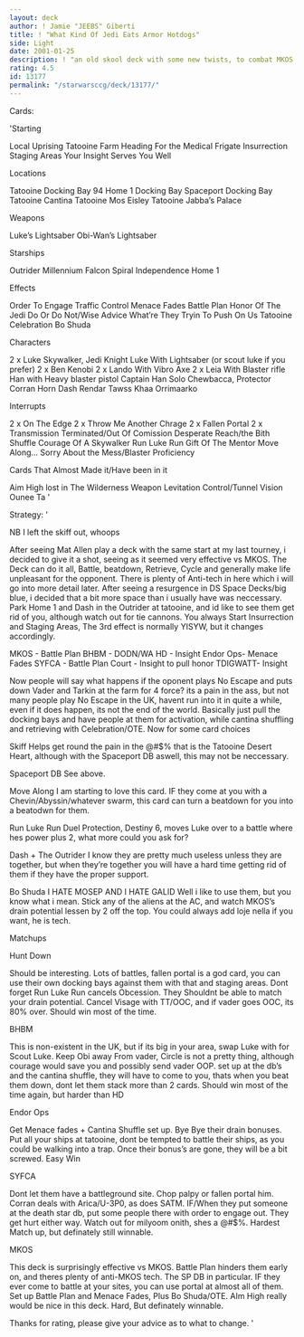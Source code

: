 ```yaml
---
layout: deck
author: ! Jamie "JEEBS" Giberti
title: ! "What Kind Of Jedi Eats Armor Hotdogs"
side: Light
date: 2001-01-25
description: ! "an old skool deck with some new twists, to combat MKOS and other things."
rating: 4.5
id: 13177
permalink: "/starwarsccg/deck/13177/"
---
```

Cards: 

'Starting

Local Uprising
Tatooine
 Farm
Heading For the Medical Frigate
Insurrection
Staging Areas
Your Insight Serves You Well

Locations

Tatooine Docking Bay 94
Home 1 Docking Bay
 Spaceport Docking Bay
Tatooine Cantina
Tatooine Mos Eisley
Tatooine Jabba’s Palace

Weapons

Luke’s Lightsaber
Obi-Wan’s Lightsaber

Starships

Outrider
Millennium Falcon
Spiral
Independence
Home 1

Effects

Order To Engage
Traffic Control
Menace Fades
Battle Plan
Honor Of The Jedi
Do Or Do Not/Wise Advice
What’re They Tryin To Push On Us
Tatooine Celebration
Bo Shuda

Characters

2 x Luke Skywalker, Jedi Knight
Luke With Lightsaber (or scout luke if you prefer)
2 x Ben Kenobi
2 x Lando With Vibro Axe
2 x Leia With Blaster rifle
Han with Heavy blaster pistol
Captain Han Solo
Chewbacca, Protector
Corran Horn
Dash Rendar
Tawss Khaa
Orrimaarko

Interrupts

2 x On The Edge
2 x Throw Me Another Chrage
2 x Fallen Portal
2 x Transmission Terminated/Out Of Comission
Desperate Reach/the Bith Shuffle
Courage Of A Skywalker
Run Luke Run
Gift Of The Mentor
Move Along...
Sorry About the Mess/Blaster Proficiency

Cards That Almost Made it/Have been in it

Aim High
lost in The Wilderness
Weapon Levitation
Control/Tunnel Vision
Ounee Ta '

Strategy: '

NB I left the skiff out, whoops

After seeing Mat Allen play a deck with the same start at my last tourney,
i decided to give it a shot, seeing as it seemed very effective vs MKOS. The Deck
can do it all, Battle, beatdown, Retrieve, Cycle and generally make life unpleasant
for the opponent. There is plenty of Anti-tech in here which i will go into more detail
later. After seeing a resurgence in DS Space Decks/big blue, i decided that a bit more
space than i usually have was neccessary. Park Home 1 and Dash in the Outrider at tatooine,
and id like to see them get rid of you, although watch out for tie cannons. You always Start
Insurrection and Staging Areas, The 3rd effect is normally YISYW, but it changes accordingly.

MKOS - Battle Plan
BHBM - DODN/WA
HD - Insight
Endor Ops- Menace Fades
SYFCA - Battle Plan
Court - Insight to pull honor
TDIGWATT- Insight

Now people will say what happens if the oponent plays No Escape and puts down Vader and Tarkin
at the farm for 4 force? its a pain in the ass, but not many people play No Escape in the UK, havent
run into it in quite a while, even if it does happen, its not the end of the world. Basically just
pull the docking bays and have people at them for activation, while cantina shuffling and retrieving with
Celebration/OTE. Now for some card choices

Skiff Helps get round the pain in the @#$% that is the Tatooine Desert Heart, although with the Spaceport DB
aswell, this may not be neccessary.

Spaceport DB See above.

Move Along I am starting to love this card. IF they come at you with a Chevin/Abyssin/whatever swarm, this card
can turn a beatdown for you into a beatodwn for them.

Run Luke Run Duel Protection, Destiny 6, moves Luke over to a battle where hes power plus 2,
what more could you ask for?

Dash + The Outrider I know they are pretty much useless unless they are together, but when they’re together you will
have a hard time getting rid of them if they have the proper support.

Bo Shuda I HATE MOSEP AND I HATE GALID Well i like to use them, but you know what i mean. Stick any of the aliens at
the AC, and watch MKOS’s drain potential lessen by 2 off the top. You could always add loje nella if you want, he is tech.

Matchups

Hunt Down

Should be interesting. Lots of battles, fallen portal is a god card, you can use their own docking bays against them with that
and staging areas. Dont forget Run Luke Run cancels Obcession. They Shouldnt be able to match your drain potential. Cancel Visage
with TT/OOC, and if vader goes OOC, its 80% over. Should win most of the time.

BHBM

This is non-existent in the UK, but if its big in your area, swap Luke with for Scout Luke.
Keep Obi away From vader, Circle is not a pretty thing, although courage would save you and possibly
send vader OOP. set up at the db’s and the cantina shuffle, they will have to come to you, thats when
you beat them down, dont let them stack more than 2 cards. Should win most of the time again, but harder
than HD

Endor Ops

Get Menace fades + Cantina Shuffle set up. Bye Bye their drain bonuses. Put all your ships at tatooine,
dont be tempted to battle their ships, as you could be walking into a trap. Once their bonus’s are gone,
they will be a bit screwed. Easy Win

SYFCA

Dont let them have a battleground site. Chop palpy or fallen portal him. Corran deals with Arica/U-3P0,
as does SATM. IF/When they put someone at the death star db, put some people there with order to engage out. They
get hurt either way. Watch out for milyoom onith, shes a @#$%. Hardest Match up, but definately still winnable.

MKOS

This deck is surprisingly effective vs MKOS. Battle Plan hinders them early on, and theres plenty of anti-MKOS tech.
The SP DB in particular. IF they ever come to battle at your sites, you can use portal at almost all of them. Set up Battle
Plan and Menace Fades, Plus Bo Shuda/OTE. AIm High really would be nice in this deck. Hard, But definately winnable.

Thanks for rating, please give your advice as to what to change.  '
